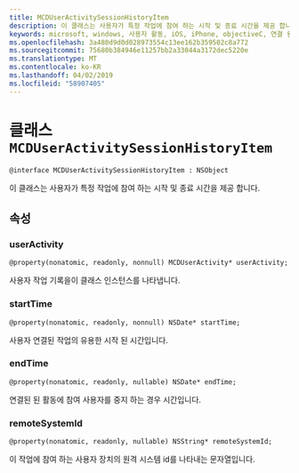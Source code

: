 ```yaml
---
title: MCDUserActivitySessionHistoryItem
description: 이 클래스는 사용자가 특정 작업에 참여 하는 시작 및 종료 시간을 제공 합니다.
keywords: microsoft, windows, 사용자 활동, iOS, iPhone, objectiveC, 연결 된 장치, 프로젝트 로마
ms.openlocfilehash: 3a480d9d0d028973554c13ee162b359502c8a772
ms.sourcegitcommit: 75680b384946e11257bb2a33044a3172dec5220e
ms.translationtype: MT
ms.contentlocale: ko-KR
ms.lasthandoff: 04/02/2019
ms.locfileid: "58907405"
---
```

# <a name="class-mcduseractivitysessionhistoryitem"></a>클래스 `MCDUserActivitySessionHistoryItem`

```
@interface MCDUserActivitySessionHistoryItem : NSObject
```

이 클래스는 사용자가 특정 작업에 참여 하는 시작 및 종료 시간을 제공 합니다.


## <a name="properties"></a>속성

### <a name="useractivity"></a>userActivity
`@property(nonatomic, readonly, nonnull) MCDUserActivity* userActivity;`

사용자 작업 기록을이 클래스 인스턴스를 나타냅니다.

### <a name="starttime"></a>startTime
`@property(nonatomic, readonly, nonnull) NSDate* startTime;`

사용자 연결된 작업의 유용한 시작 된 시간입니다.

### <a name="endtime"></a>endTime
`@property(nonatomic, readonly, nullable) NSDate* endTime;`

연결된 된 활동에 참여 사용자를 중지 하는 경우 시간입니다.

### <a name="remotesystemid"></a>remoteSystemId
`@property(nonatomic, readonly, nullable) NSString* remoteSystemId;`

이 작업에 참여 하는 사용자 장치의 원격 시스템 id를 나타내는 문자열입니다.